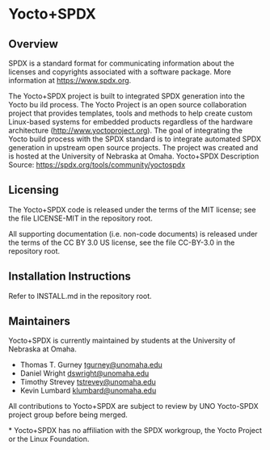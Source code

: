 Yocto+SPDX
==========


Overview
--------

SPDX is a standard format for communicating information about the licenses
and copyrights associated with a software package. More information at
https://www.spdx.org.

The Yocto+SPDX project is built to integrated SPDX generation into the Yocto bu
ild process. The Yocto Project is an open source collaboration project that
provides templates, tools and methods to help create custom Linux-based systems
for embedded products regardless of the hardware architecture
(http://www.yoctoproject.org). The goal of integrating the Yocto build process
with the SPDX standard is to integrate automated SPDX generation in upstream
open source projects. The project was created and is hosted at the University
of Nebraska at Omaha.  Yocto+SPDX Description Source:
https://spdx.org/tools/community/yoctospdx

 
Licensing
---------
The Yocto+SPDX code is released under the terms of the MIT license; see the
file LICENSE-MIT in the repository root.

All supporting documentation (i.e. non-code documents) is released under the
terms of the CC BY 3.0 US license, see the file CC-BY-3.0 in the repository
root.


Installation Instructions
-------------------------

Refer to INSTALL.md in the repository root.


Maintainers
-----------
Yocto+SPDX is currently maintained by students at the University of Nebraska
at Omaha.

* Thomas T. Gurney <tgurney@unomaha.edu>
* Daniel Wright <dswright@unomaha.edu>
* Timothy Strevey <tstrevey@unomaha.edu>
* Kevin Lumbard <klumbard@unomaha.edu>

All contributions to Yocto+SPDX are subject to review by UNO Yocto-SPDX
project group before being merged.

\* Yocto+SPDX has no affiliation with the SPDX workgroup, the Yocto Project or
the Linux Foundation.
